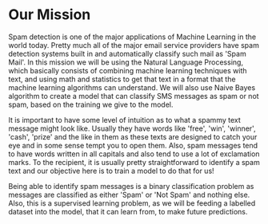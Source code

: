 # Our Mission
Spam detection is one of the major applications of Machine Learning in the world today. Pretty much all of the major email service providers have spam detection systems built in and automatically classify such mail as 'Spam Mail'.
In this mission we will be using the Natural Language Processing, which basically consists of combining machine learning techniques with text, and using math and statistics to get that text in a format that the machine learning algorithms can understand. We will also use Naive Bayes algorithm to create a model that can classify SMS messages as spam or not spam, based on the training we give to the model.

It is important to have some level of intuition as to what a spammy text message might look like. Usually they have words like 'free', 'win', 'winner', 'cash', 'prize' and the like in them as these texts are designed to catch your eye and in some sense tempt you to open them. Also, spam messages tend to have words written in all capitals and also tend to use a lot of exclamation marks. To the recipient, it is usually pretty straightforward to identify a spam text and our objective here is to train a model to do that for us!

Being able to identify spam messages is a binary classification problem as messages are classified as either 'Spam' or 'Not Spam' and nothing else. Also, this is a supervised learning problem, as we will be feeding a labelled dataset into the model, that it can learn from, to make future predictions.
